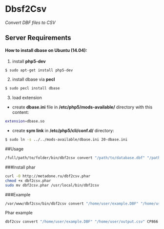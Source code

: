# Dbsf2Csv
_Convert DBF files to CSV_
## Server Requirements
#### How to install dbase on Ubuntu (14.04):
1. install **php5-dev**

  ```sh
  $ sudo apt-get install php5-dev
  ```
2. install dbase via **pecl**

  ```sh
  $ sudo pecl install dbase
  ```
3. load extension
  
  * create **dbase.ini** file in **/etc/php5/mods-available/** directory with this content:

  ```sh
  extension=dbase.so
  ```
	
  * create **sym link** in **/etc/php5/cli/conf.d/** directory:

  ```sh
  $ sudo ln -s ../../mods-available/dbase.ini 20-dbase.ini
  ```

##Usage

```sh
/full/path/to/folder/bin/dbf2csv convert "/path/to/database.dbf" "/path/to/output.csv" <charset database (optional)> <charset output file (optional)>
```


###Install phar

```sh
curl -O http://metadone.ru/dbf2csv.phar
chmod +x dbf2csv.phar
sudo mv dbf2csv.phar /usr/local/bin/dbf2csv
```

###Example
```sh
/var/www/dbf2csv/bin/dbf2csv convert "/home/user/example.DBF" "/home/user/output.csv" CP866 UTF-8
```

Phar example

```sh
dbf2csv convert "/home/user/example.DBF" "/home/user/output.csv" CP866 UTF-8
```